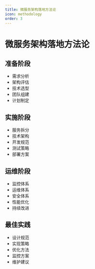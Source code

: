 ```yaml
---
title: 微服务架构落地方法论
icon: methodology
order: 3
---
```


# 微服务架构落地方法论

## 准备阶段
- 需求分析
- 架构评估
- 技术选型
- 团队组建
- 计划制定

## 实施阶段
- 服务拆分
- 技术架构
- 开发规范
- 测试策略
- 部署方案

## 运维阶段
- 监控体系
- 运维体系
- 安全体系
- 性能优化
- 持续改进

## 最佳实践
- 设计规范
- 实现策略
- 优化方法
- 监控方案
- 维护建议

